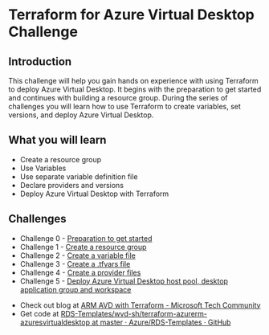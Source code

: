 # Terraform for Azure Virtual Desktop Challenge

## Introduction

This challenge will help you gain hands on experience with using Terraform to deploy Azure Virtual Desktop.
It begins with the preparation to get started and continues with building a resource group. During the series of challenges you will learn how to use Terraform to create variables, set versions, and deploy Azure Virtual Desktop.

## What you will learn

* Create a resource group
* Use Variables
* Use separate variable definition file
* Declare providers and versions
* Deploy Azure Virtual Desktop with Terraform

## Challenges

* Challenge 0 - [Preparation to get started](0%20Preparation/challenge0.md)
* Challenge 1 - [Create a resource group](1%20resource%20group/Challenge1.md)
* Challenge 2 - [Create a variable file](2%20variables%20file/Challenge2.md)
* Challenge 3 - [Create a .tfvars file](3%20tfvars%20file/Challenge3.md)
* Challenge 4 - [Create a provider files](4%20provider%20file/Challenge4.md)
* Challenge 5 - [Deploy Azure Virtual Desktop host pool, desktop application group and workspace](5%20%20avd/Challenge5.md)

- Check out blog at [ARM AVD with Terraform - Microsoft Tech Community](https://techcommunity.microsoft.com/t5/azure-virtual-desktop/arm-avd-with-terraform/m-p/2639806)
- Get code at [RDS-Templates/wvd-sh/terraform-azurerm-azuresvirtualdesktop at master · Azure/RDS-Templates · GitHub](https://github.com/Azure/RDS-Templates/tree/master/wvd-sh/terraform-azurerm-azuresvirtualdesktop)
